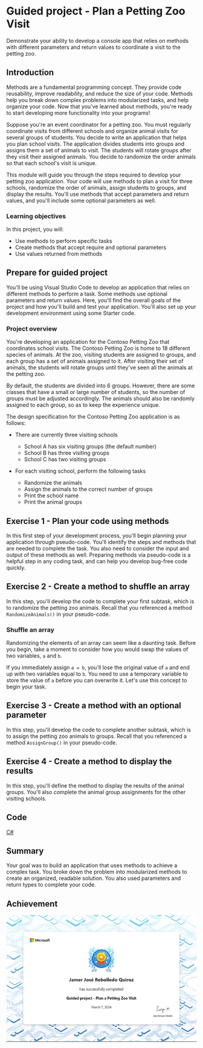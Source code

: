 # Guided project - Plan a Petting Zoo Visit

Demonstrate your ability to develop a console app that relies on methods with
different parameters and return values to coordinate a visit to the petting zoo.

## Introduction

Methods are a fundamental programming concept. They provide code reusability,
improve readability, and reduce the size of your code. Methods help you break
down complex problems into modularized tasks, and help organize your code. Now
that you've learned about methods, you're ready to start developing more
functionality into your programs!

Suppose you're an event coordinator for a petting zoo. You must regularly
coordinate visits from different schools and organize animal visits for several
groups of students. You decide to write an application that helps you plan
school visits. The application divides students into groups and assigns them a
set of animals to visit. The students will rotate groups after they visit their
assigned animals. You decide to randomize the order animals so that each
school's visit is unique.

This module will guide you through the steps required to develop your petting
zoo application. Your code will use methods to plan a visit for three schools,
randomize the order of animals, assign students to groups, and display the
results. You'll use methods that accept parameters and return values, and you'll
include some optional parameters as well.

### Learning objectives

In this project, you will:

- Use methods to perform specific tasks
- Create methods that accept require and optional parameters
- Use values returned from methods

## Prepare for guided project

You'll be using Visual Studio Code to develop an application that relies on
different methods to perform a task. Some methods use optional parameters and
return values. Here, you'll find the overall goals of the project and how you'll
build and test your application. You'll also set up your development environment
using some Starter code.

### Project overview

You're developing an application for the Contoso Petting Zoo that coordinates
school visits. The Contoso Petting Zoo is home to 18 different species of
animals. At the zoo, visiting students are assigned to groups, and each group
has a set of animals assigned to it. After visiting their set of animals, the
students will rotate groups until they've seen all the animals at the petting
zoo.

By default, the students are divided into 6 groups. However, there are some
classes that have a small or large number of students, so the number of groups
must be adjusted accordingly. The animals should also be randomly assigned to
each group, so as to keep the experience unique.

The design specification for the Contoso Petting Zoo application is as follows:

- There are currently three visiting schools

    - School A has six visiting groups (the default number)
    - School B has three visiting groups
    - School C has two visiting groups

- For each visiting school, perform the following tasks

  - Randomize the animals
  - Assign the animals to the correct number of groups
  - Print the school name
  - Print the animal groups


## Exercise 1 - Plan your code using methods

In this first step of your development process, you'll begin planning your
application through pseudo-code. You'll identify the steps and methods that are
needed to complete the task. You also need to consider the input and output of
these methods as well. Preparing methods via pseudo-code is a helpful step in
any coding task, and can help you develop bug-free code quickly.

## Exercise 2 - Create a method to shuffle an array

In this step, you'll develop the code to complete your first subtask, which is
to randomize the petting zoo animals. Recall that you referenced a method
`RandomizeAnimals()` in your pseudo-code.

### Shuffle an array

Randomizing the elements of an array can seem like a daunting task. Before you
begin, take a moment to consider how you would swap the values of two variables,
`a` and `b`.

If you immediately assign `a = b`, you'll lose the original value of `a` and end
up with two variables equal to `b`. You need to use a temporary variable to
store the value of `a` before you can overwrite it. Let's use this concept to
begin your task.

## Exercise 3 - Create a method with an optional parameter

In this step, you'll develop the code to complete another subtask, which is to
assign the petting zoo animals to groups. Recall that you referenced a method
`AssignGroup()` in your pseudo-code.

## Exercise 4 - Create a method to display the results

In this step, you'll define the method to display the results of the animal
groups. You'll also complete the animal group assignments for the other visiting
schools.

## Code

[C#](./TestProject/Program.cs)

## Summary

Your goal was to build an application that uses methods to achieve a complex
task. You broke down the problem into modularized methods to create an
organized, readable solution. You also used parameters and return types to
complete your code.

## Achievement

![achievement](achievement.png)
